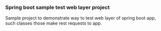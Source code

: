 ### Spring boot sample test web layer project

Sample project to demonstrate way to test web layer of spring boot app, such classes those 
make rest requests to app.
